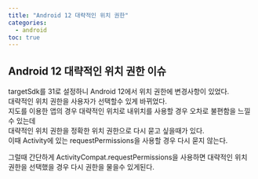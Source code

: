 ```yaml
---
title: "Android 12 대략적인 위치 권한"
categories: 
  - android
toc: true
---
```

  
## Android 12 대략적인 위치 권한 이슈
  
targetSdk를 31로 설정하니 Android 12에서 위치 권한에 변경사항이 있었다.  
대략적인 위치 권한을 사용자가 선택할수 있게 바뀌었다.  
지도를 이용한 앱의 경우 대략적인 위치로 내위치를 사용할 경우 오차로 불편함을 느낄수 있는데  
대략적인 위치 권한을 정확한 위치 권한으로 다시 묻고 싶을때가 있다.  
이때 Activity에 있는 requestPermissions을 사용할 경우 다시 묻지 않는다.  
  
그럴때 간단하게 ActivityCompat.requestPermissions을 사용하면 대략적인 위치 권한을 선택했을 경우 다시 권한을 물을수 있게된다.  
